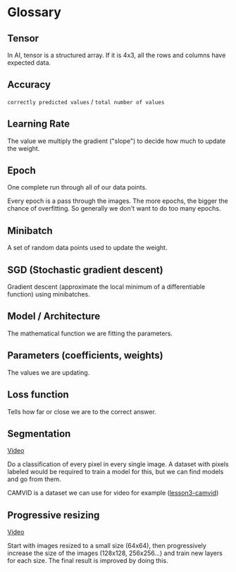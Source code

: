 # Glossary

## Tensor

In AI, tensor is a structured array. If it is 4x3, all the rows and columns have expected data.

## Accuracy

`correctly predicted values` / `total number of values`

## Learning Rate

The value we multiply the gradient ("slope") to decide how much to update the weight.

## Epoch

One complete run through all of our data points. 

Every epoch is a pass through the images. The more epochs, the bigger the chance of overfitting. So generally we don't want to do too many epochs.

## Minibatch

A set of random data points used to update the weight.

## SGD (Stochastic gradient descent)

Gradient descent (approximate the local minimum of a differentiable function) using minibatches.

## Model / Architecture

The mathematical function we are fitting the parameters.

## Parameters (coefficients, weights)

The values we are updating.

## Loss function

Tells how far or close we are to the correct answer.

## Segmentation

[Video](https://youtu.be/MpZxV6DVsmM?t=3400)

Do a classification of every pixel in every single image. A dataset with pixels labeled would be required to train a model for this, but we can find models and go from them. 

CAMVID is a dataset we can use for video for example ([lesson3-camvid](../nbs/dl1/lesson3-camvid.ipynb))

## Progressive resizing

[Video](https://youtu.be/MpZxV6DVsmM?t=4251)

Start with images resized to a small size (64x64), then progressively increase the size of the images (128x128, 256x256...) and train new layers for each size. The final result is improved by doing this. 
